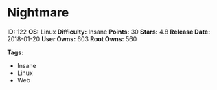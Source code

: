 # Nightmare

**ID:** 122
**OS:** Linux
**Difficulty:** Insane
**Points:** 30
**Stars:** 4.8
**Release Date:** 2018-01-20
**User Owns:** 603
**Root Owns:** 560

**Tags:**
- Insane
- Linux
- Web

